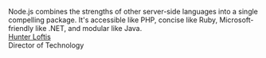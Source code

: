 Node.js combines the strengths of other server-side languages into a single compelling package. It's accessible like PHP, concise like Ruby, Microsoft-friendly like .NET, and modular like Java.  
[Hunter Loftis](http://skookum.com/node/)  
Director of Technology
